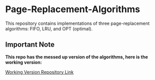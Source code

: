 # Page-Replacement-Algorithms

This repository contains implementations of three page-replacement algorithms: FIFO, LRU, and OPT (optimal). 

## Important Note

**This repo has the messed up version of the algorithms, here is the working version:**

[Working Version Repository Link](https://github.com/KenCage1007/TestingStuff)


